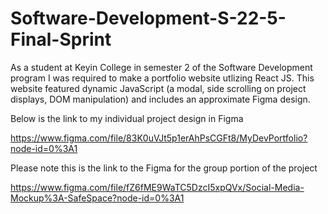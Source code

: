 # Software-Development-S-22-5-Final-Sprint

As a student at Keyin College in semester 2 of the Software Development program I was required to make a portfolio website utlizing React JS.  This website featured dynamic JavaScript (a modal, side scrolling on project displays, DOM manipulation) and includes an approximate Figma design.

Below is the link to my individual project design in Figma

https://www.figma.com/file/83K0uVJt5p1erAhPsCGFt8/MyDevPortfolio?node-id=0%3A1

Please note this is the link to the Figma for the group portion of the project

https://www.figma.com/file/fZ6fME9WaTC5DzcI5xpQVx/Social-Media-Mockup%3A-SafeSpace?node-id=0%3A1
